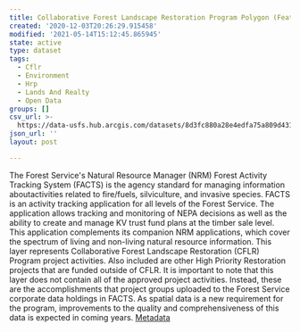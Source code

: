 ```yaml
---
title: Collaborative Forest Landscape Restoration Program Polygon (Feature Layer)
created: '2020-12-03T20:26:29.915458'
modified: '2021-05-14T15:12:45.865945'
state: active
type: dataset
tags:
  - Cflr
  - Environment
  - Hrp
  - Lands And Realty
  - Open Data
groups: []
csv_url: >-
  https://data-usfs.hub.arcgis.com/datasets/8d3fc880a28e4edfa75a809d4315abbf_4.csv?outSR=%7B%22latestWkid%22%3A4269%2C%22wkid%22%3A4269%7D
json_url: ''
layout: post

---
```

The Forest Service's Natural Resource Manager (NRM) Forest Activity Tracking System (FACTS) is the agency standard for managing information aboutactivities related to fire/fuels, silviculture, and invasive species. FACTS is an activity tracking application for all levels of the Forest Service. The application allows tracking and monitoring of NEPA decisions as well as the ability to create and manage KV trust fund plans at the timber sale level. This application complements its companion NRM applications, which cover the spectrum of living and non-living natural resource information. This layer represents Collaborative Forest Landscape Restoration (CFLR) Program project activities. Also included are other High Priority Restoration projects that are funded outside of CFLR. It is important to note that this layer does not contain all of the approved project activities. Instead, these are the accomplishments that project groups uploaded to the Forest Service corporate data holdings in FACTS. As spatial data is a new requirement for the program, improvements to the quality and comprehensiveness of this data is expected in coming years. <a href='https://data.fs.usda.gov/geodata/edw/edw_resources/meta/S_USA.Activity_CFLRP_PL.xml' target='_blank'>Metadata</a>
